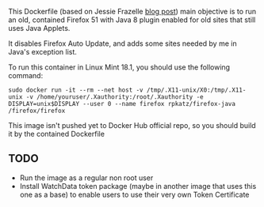 This Dockerfile (based on Jessie Frazelle [blog post](https://blog.jessfraz.com/post/docker-containers-on-the-desktop/)) main objective is to run an old, contained Firefox 51 with Java 8 plugin enabled for old sites that still uses Java Applets.

It disables Firefox Auto Update, and adds some sites needed by me in Java's exception list.

To run this container in Linux Mint 18.1, you should use the following command:

``sudo docker run -it --rm --net host -v /tmp/.X11-unix/X0:/tmp/.X11-unix -v /home/youruser/.Xauthority:/root/.Xauthority -e DISPLAY=unix$DISPLAY --user 0 --name firefox rpkatz/firefox-java /firefox/firefox``

This image isn't pushed yet to Docker Hub official repo, so you should build it by the contained Dockerfile

## TODO

* Run the image as a regular non root user
* Install WatchData token package (maybe in another image that uses this one as a base) to enable users to use their very own Token Certificate
